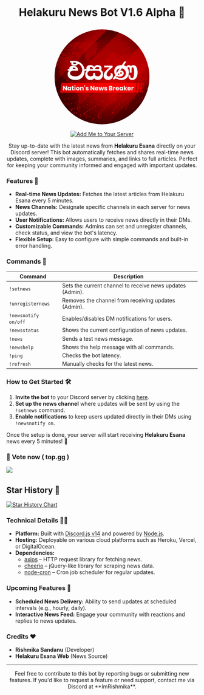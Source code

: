 # <p align="center">Helakuru News Bot V1.6 Alpha 📢</p>

<p align="center">
  <img src="logo.jpg" alt="Helakuru News Bot Logo" width="250" height="250" style="border-radius: 50%;" />
</p>

<p align="center">
  <a href="https://discord.com/oauth2/authorize?client_id=1306259513090769027&permissions=277025392704&integration_type=0&scope=bot">
    <img src="https://img.shields.io/badge/Add%20Me%20to%20Your%20Server-7289DA?style=for-the-badge&logo=discord&logoColor=white" alt="Add Me to Your Server" />
  </a>
</p>

<p align="center">
  Stay up-to-date with the latest news from <strong>Helakuru Esana</strong> directly on your Discord server! This bot automatically fetches and shares real-time news updates, complete with images, summaries, and links to full articles. Perfect for keeping your community informed and engaged with important updates.
</p>

### Features 🚀

- **Real-time News Updates:** Fetches the latest articles from Helakuru Esana every 5 minutes.
- **News Channels:** Designate specific channels in each server for news updates.
- **User Notifications:** Allows users to receive news directly in their DMs.
- **Customizable Commands:** Admins can set and unregister channels, check status, and view the bot's latency.
- **Flexible Setup:** Easy to configure with simple commands and built-in error handling.

### Commands 📕

| Command             | Description                                               |
|---------------------|-----------------------------------------------------------|
| `!setnews`          | Sets the current channel to receive news updates (Admin). |
| `!unregisternews`   | Removes the channel from receiving updates (Admin).       |
| `!newsnotify on/off`| Enables/disables DM notifications for users.             |
| `!newsstatus`       | Shows the current configuration of news updates.          |
| `!news`             | Sends a test news message.                                |
| `!newshelp`         | Shows the help message with all commands.                 |
| `!ping`             | Checks the bot latency.                                   |
| `!refresh`          | Manually checks for the latest news.                      |
</p>

### How to Get Started 🛠️

1. **Invite the bot** to your Discord server by clicking [here](https://discord.com/oauth2/authorize?client_id=1306259513090769027&permissions=277025392704&integration_type=0&scope=bot).
2. **Set up the news channel** where updates will be sent by using the `!setnews` command.
3. **Enable notifications** to keep users updated directly in their DMs using `!newsnotify on`.

Once the setup is done, your server will start receiving **Helakuru Esana** news every 5 minutes! 🎉

### 🎉 Vote now ( top.gg )

<a href="https://top.gg/bot/1306259513090769027">
  <img src="https://top.gg/api/widget/1306259513090769027.svg">
</a>

## Star History 🌟
<a href="https://star-history.com/#RishBroProMax/Helakuru-News-Bot&Date">
 <picture>
   <source media="(prefers-color-scheme: dark)" srcset="https://api.star-history.com/svg?repos=RishBroProMax/Helakuru-News-Bot&type=Date&theme=dark" />
   <source media="(prefers-color-scheme: light)" srcset="https://api.star-history.com/svg?repos=RishBroProMax/Helakuru-News-Bot&type=Date" />
   <img alt="Star History Chart" src="https://api.star-history.com/svg?repos=aRishBroProMax/Helakuru-News-Bot&type=Date" />
 </picture>
</a>


### Technical Details 🧑‍💻

- **Platform:** Built with [Discord.js v14](https://discord.js.org) and powered by [Node.js](https://nodejs.org).
- **Hosting:** Deployable on various cloud platforms such as Heroku, Vercel, or DigitalOcean.
- **Dependencies:**
  - [axios](https://www.npmjs.com/package/axios) – HTTP request library for fetching news.
  - [cheerio](https://www.npmjs.com/package/cheerio) – jQuery-like library for scraping news data.
  - [node-cron](https://www.npmjs.com/package/node-cron) – Cron job scheduler for regular updates.

### Upcoming Features 🌟

- **Scheduled News Delivery:** Ability to send updates at scheduled intervals (e.g., hourly, daily).
- **Interactive News Feed:** Engage your community with reactions and replies to news updates.

### Credits ❤

- **Rishmika Sandanu** (Developer)
- **Helakuru Esana Web** (News Source)

---

<p align="center">
Feel free to contribute to this bot by reporting bugs or submitting new features. If you'd like to request a feature or need support, contact me via Discord at **ImRishmika**.
</p>
